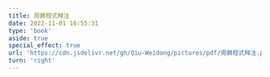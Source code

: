 ```yaml
---
title: 周髀程式释注
date: 2022-11-01 16:55:31
type: 'book'
aside: true
special_effect: true
url: 'https://cdn.jsdelivr.net/gh/Qiu-Weidong/pictures/pdf/周髀程式释注.pdf'
turn: 'right'
---
```


<!-- textlayer 是否显示文字层 -->

